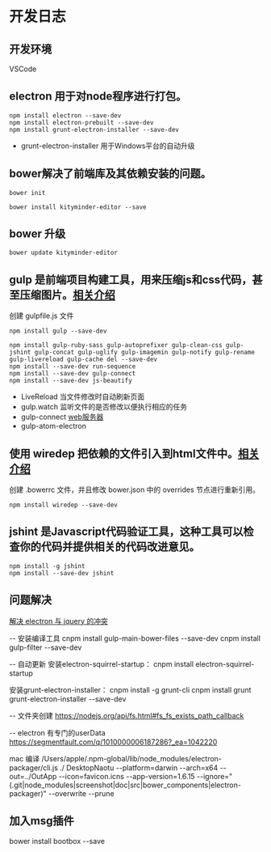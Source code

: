 # 开发日志

## 开发环境
VSCode


## electron 用于对node程序进行打包。
```
npm install electron --save-dev
npm install electron-prebuilt --save-dev
npm install grunt-electron-installer --save-dev
```
- grunt-electron-installer 用于Windows平台的自动升级


## bower解决了前端库及其依赖安装的问题。
``` bower
bower init

bower install kityminder-editor --save
```

## bower 升级
``` bower
bower update kityminder-editor
```


## gulp 是前端项目构建工具，用来压缩js和css代码，甚至压缩图片。[相关介绍](http://markpop.github.io/2014/09/17/Gulp入门教程)
创建 gulpfile.js 文件
```
npm install gulp --save-dev

npm install gulp-ruby-sass gulp-autoprefixer gulp-clean-css gulp-jshint gulp-concat gulp-uglify gulp-imagemin gulp-notify gulp-rename gulp-livereload gulp-cache del --save-dev
npm install --save-dev run-sequence
npm install --save-dev gulp-connect
npm install --save-dev js-beautify
```
- LiveReload 当文件修改时自动刷新页面
- gulp.watch 监听文件的是否修改以便执行相应的任务
- gulp-connect [web服务器](https://github.com/AveVlad/gulp-connect/)
- gulp-atom-electron 


## 使用 wiredep 把依赖的文件引入到html文件中。[相关介绍](http://www.tuicool.com/articles/2qQbMnN)
创建 .bowerrc 文件，并且修改 bower.json 中的 overrides 节点进行重新引用。
```
npm install wiredep --save-dev
```


## jshint 是Javascript代码验证工具，这种工具可以检查你的代码并提供相关的代码改进意见。
``` 
npm install -g jshint
npm install --save-dev jshint
``` 



## 问题解决
[解决 electron 与 jquery 的冲突](http://stackoverflow.com/questions/30271011/electron-jquery-errors)


-- 安装编译工具
cnpm install gulp-main-bower-files --save-dev
cnpm install gulp-filter --save-dev

-- 自动更新
安装electron-squirrel-startup：
cnpm install electron-squirrel-startup

安装grunt-electron-installer：
cnpm install -g grunt-cli
cnpm install grunt grunt-electron-installer --save-dev

-- 文件夹创建
https://nodejs.org/api/fs.html#fs_fs_exists_path_callback

-- electron 有专门的userData
https://segmentfault.com/q/1010000006187286?_ea=1042220

mac 编译
/Users/apple/.npm-global/lib/node_modules/electron-packager/cli.js ./ DesktopNaotu --platform=darwin --arch=x64 --out=../OutApp --icon=favicon.icns --app-version=1.6.15 --ignore="(.git|node_modules|screenshot|doc|src|bower_components|electron-packager)" --overwrite --prune

## 加入msg插件
bower install bootbox --save
